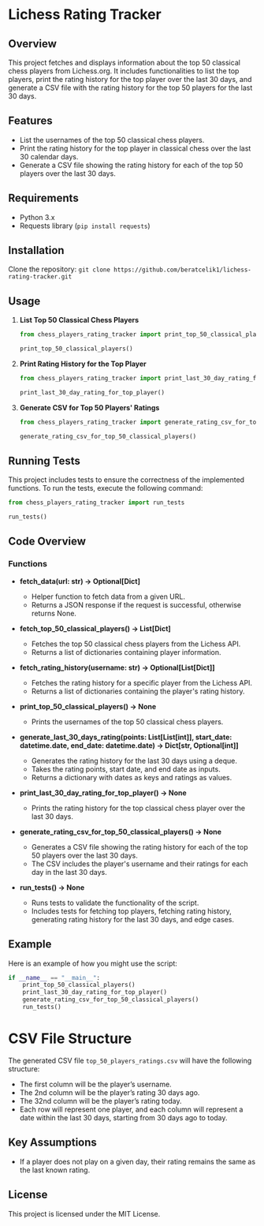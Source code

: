 # Lichess Rating Tracker

## Overview
This project fetches and displays information about the top 50 classical chess players from Lichess.org. It includes functionalities to list the top players, print the rating history for the top player over the last 30 days, and generate a CSV file with the rating history for the top 50 players for the last 30 days.

## Features
- List the usernames of the top 50 classical chess players.
- Print the rating history for the top player in classical chess over the last 30 calendar days.
- Generate a CSV file showing the rating history for each of the top 50 players over the last 30 days.

## Requirements
- Python 3.x
- Requests library (`pip install requests`)

## Installation

Clone the repository:
    ```
    git clone https://github.com/beratcelik1/lichess-rating-tracker.git
    ```

## Usage

1. **List Top 50 Classical Chess Players**
    ```python
    from chess_players_rating_tracker import print_top_50_classical_players

    print_top_50_classical_players()
    ```

2. **Print Rating History for the Top Player**
    ```python
    from chess_players_rating_tracker import print_last_30_day_rating_for_top_player

    print_last_30_day_rating_for_top_player()
    ```

3. **Generate CSV for Top 50 Players' Ratings**
    ```python
    from chess_players_rating_tracker import generate_rating_csv_for_top_50_classical_players

    generate_rating_csv_for_top_50_classical_players()
    ```

## Running Tests
This project includes tests to ensure the correctness of the implemented functions. To run the tests, execute the following command:
```python
from chess_players_rating_tracker import run_tests

run_tests()
```

## Code Overview

### Functions

- **fetch_data(url: str) -> Optional[Dict]**
  - Helper function to fetch data from a given URL.
  - Returns a JSON response if the request is successful, otherwise returns None.

- **fetch_top_50_classical_players() -> List[Dict]**
  - Fetches the top 50 classical chess players from the Lichess API.
  - Returns a list of dictionaries containing player information.

- **fetch_rating_history(username: str) -> Optional[List[Dict]]**
  - Fetches the rating history for a specific player from the Lichess API.
  - Returns a list of dictionaries containing the player's rating history.

- **print_top_50_classical_players() -> None**
  - Prints the usernames of the top 50 classical chess players.

- **generate_last_30_days_rating(points: List[List[int]], start_date: datetime.date, end_date: datetime.date) -> Dict[str, Optional[int]]**
  - Generates the rating history for the last 30 days using a deque.
  - Takes the rating points, start date, and end date as inputs.
  - Returns a dictionary with dates as keys and ratings as values.

- **print_last_30_day_rating_for_top_player() -> None**
  - Prints the rating history for the top classical chess player over the last 30 days.

- **generate_rating_csv_for_top_50_classical_players() -> None**
  - Generates a CSV file showing the rating history for each of the top 50 players over the last 30 days.
  - The CSV includes the player's username and their ratings for each day in the last 30 days.

- **run_tests() -> None**
  - Runs tests to validate the functionality of the script.
  - Includes tests for fetching top players, fetching rating history, generating rating history for the last 30 days, and edge cases.


## Example

Here is an example of how you might use the script:

```python
if __name__ == "__main__":
    print_top_50_classical_players()
    print_last_30_day_rating_for_top_player()
    generate_rating_csv_for_top_50_classical_players()
    run_tests()
```

# CSV File Structure

The generated CSV file `top_50_players_ratings.csv` will have the following structure:

- The first column will be the player’s username.
- The 2nd column will be the player’s rating 30 days ago.
- The 32nd column will be the player’s rating today.
- Each row will represent one player, and each column will represent a date within the last 30 days, starting from 30 days ago to today.

## Key Assumptions

- If a player does not play on a given day, their rating remains the same as the last known rating.

## License

This project is licensed under the MIT License.
